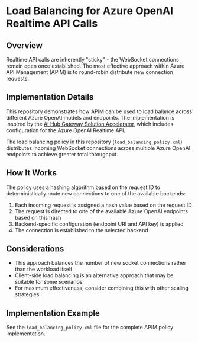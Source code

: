 # Load Balancing for Azure OpenAI Realtime API Calls

## Overview

Realtime API calls are inherently "sticky" - the WebSocket connections remain open once established. The most effective approach within Azure API Management (APIM) is to round-robin distribute new connection requests.

## Implementation Details

This repository demonstrates how APIM can be used to load balance across different Azure OpenAI models and endpoints. The implementation is inspired by the [AI Hub Gateway Solution Accelerator](https://github.com/Azure-Samples/ai-hub-gateway-solution-accelerator), which includes configuration for the Azure OpenAI Realtime API.

The load balancing policy in this repository (`load_balancing_policy.xml`) distributes incoming WebSocket connections across multiple Azure OpenAI endpoints to achieve greater total throughput.

## How It Works

The policy uses a hashing algorithm based on the request ID to deterministically route new connections to one of the available backends:

1. Each incoming request is assigned a hash value based on the request ID
2. The request is directed to one of the available Azure OpenAI endpoints based on this hash
3. Backend-specific configuration (endpoint URI and API key) is applied
4. The connection is established to the selected backend

## Considerations

- This approach balances the number of new socket connections rather than the workload itself
- Client-side load balancing is an alternative approach that may be suitable for some scenarios
- For maximum effectiveness, consider combining this with other scaling strategies

## Implementation Example

See the `load_balancing_policy.xml` file for the complete APIM policy implementation.